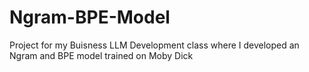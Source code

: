 # Ngram-BPE-Model
Project for my Buisness LLM Development class where I developed an Ngram and BPE model trained on Moby Dick
